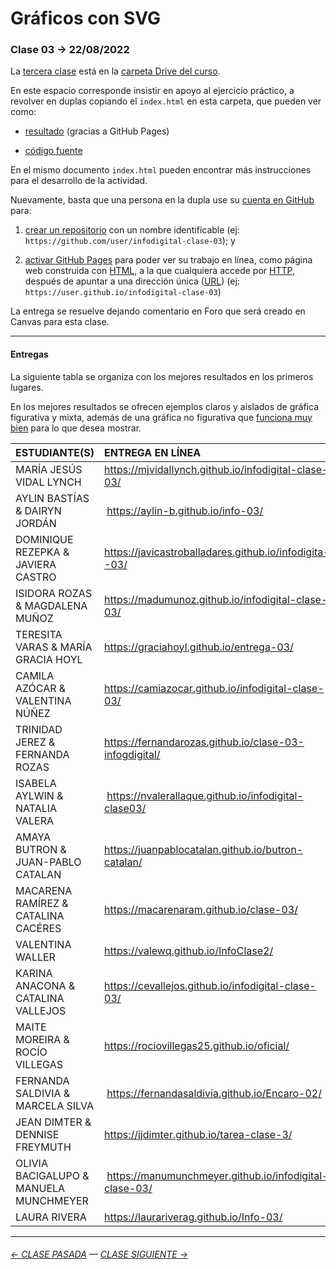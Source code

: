 # Gráficos con SVG

### Clase 03 → 22/08/2022

La [tercera clase](https://docs.google.com/presentation/d/1ZApg8dXgdtMIn3joViGHkOBC52nc4cNZs4HDRbpnmw0/edit?usp=sharing) está en la [carpeta Drive del curso](https://drive.google.com/drive/folders/1TrKlW5fCH-crkBDy0LYgei0S6wCblQsI?usp=sharing).

En este espacio corresponde insistir en apoyo al ejercicio práctico, a revolver en duplas copiando el `index.html` en esta carpeta, que pueden ver como:

- [resultado](https://profesorfaco.github.io/dno075-2022-2/clase-03/) (gracias a GitHub Pages)

- [código fuente](https://github.com/profesorfaco/dno075-2022-2/blob/main/clase-03/index.html)

En el mismo documento `index.html` pueden encontrar más instrucciones para el desarrollo de la actividad.

Nuevamente, basta que una persona en la dupla use su [cuenta en GitHub](https://github.com/) para:

1. [crear un repositorio](https://docs.github.com/es/get-started/quickstart/create-a-repo) con un nombre identificable (ej: `https://github.com/user/infodigital-clase-03`); y

2. [activar GitHub Pages](https://docs.github.com/es/pages/getting-started-with-github-pages/configuring-a-publishing-source-for-your-github-pages-site) para poder ver su trabajo en línea, como página web construida con [HTML](https://developer.mozilla.org/es/docs/Learn/HTML/Introduction_to_HTML/Getting_started), a la que cualquiera accede por [HTTP](https://es.wikipedia.org/wiki/Protocolo_de_transferencia_de_hipertexto), después de apuntar a una dirección única ([URL](https://es.wikipedia.org/wiki/Localizador_de_recursos_uniforme)) (ej: `https://user.github.io/infodigital-clase-03`)

La entrega se resuelve dejando comentario en Foro que será creado en Canvas para esta clase.

- - - - - - - 

#### Entregas

La siguiente tabla se organiza con los mejores resultados en los primeros lugares.

En los mejores resultados se ofrecen ejemplos claros y aislados de gráfica figurativa y mixta, además de una gráfica no figurativa que [funciona muy bien](https://datavizcatalogue.com/ES/buscar.html) para lo que desea mostrar.

| ESTUDIANTE(S) | ENTREGA EN LÍNEA |
|:--------------|:-----------------|
| MARÍA JESÚS VIDAL LYNCH | https://mjvidallynch.github.io/infodigital-clase-03/ |
| AYLIN BASTÍAS & DAIRYN JORDÁN | https://aylin-b.github.io/info-03/ |
| DOMINIQUE REZEPKA & JAVIERA CASTRO | https://javicastroballadares.github.io/infodigita--03/ |
| ISIDORA ROZAS & MAGDALENA MUÑOZ | https://madumunoz.github.io/infodigital-clase-03/ |
| TERESITA VARAS & MARÍA GRACIA HOYL | https://graciahoyl.github.io/entrega-03/ |
| CAMILA AZÓCAR & VALENTINA NÚÑEZ | https://camiazocar.github.io/infodigital-clase-03/ | 
| TRINIDAD JEREZ & FERNANDA ROZAS | https://fernandarozas.github.io/clase-03-infogdigital/ |
| ISABELA AYLWIN & NATALIA VALERA | https://nvalerallaque.github.io/infodigital-clase03/ |
| AMAYA BUTRON & JUAN-PABLO CATALAN | https://juanpablocatalan.github.io/butron-catalan/ |
| MACARENA RAMÍREZ & CATALINA CACÉRES | https://macarenaram.github.io/clase-03/ |
| VALENTINA WALLER | https://valewq.github.io/InfoClase2/ |
| KARINA ANACONA & CATALINA VALLEJOS | https://cevallejos.github.io/infodigital-clase-03/ |
| MAITE MOREIRA & ROCÍO VILLEGAS | https://rociovillegas25.github.io/oficial/ |
| FERNANDA SALDIVIA & MARCELA SILVA | https://fernandasaldivia.github.io/Encaro-02/ |
| JEAN DIMTER & DENNISE FREYMUTH | https://jjdimter.github.io/tarea-clase-3/ |
| OLIVIA BACIGALUPO & MANUELA MUNCHMEYER | https://manumunchmeyer.github.io/infodigital-clase-03/ |
| LAURA RIVERA | https://laurariverag.github.io/Info-03/ |

- - - - - - - 

###### [← CLASE PASADA](https://github.com/profesorfaco/dno075-2022-2/tree/main/clase-01) — [CLASE SIGUIENTE →](https://github.com/profesorfaco/dno075-2022-2/tree/main/clase-04) 
